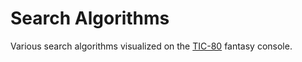# Search Algorithms
Various search algorithms visualized on the [TIC-80](https://tic80.com/) fantasy console.
